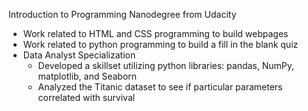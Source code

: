 Introduction to Programming Nanodegree from Udacity
- Work related to HTML and CSS programming to build webpages
- Work related to python programming to build a fill in the blank quiz
- Data Analyst Specialization
  - Developed a skillset utilizing python libraries: pandas, NumPy, matplotlib, and Seaborn
  - Analyzed the Titanic dataset to see if particular parameters correlated with survival

